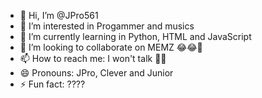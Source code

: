 - 👋 Hi, I’m @JPro561
- 👀 I’m interested in Progammer and musics 
- 🌱 I’m currently learning in Python, HTML and JavaScript
- 💞️ I’m looking to collaborate on MEMZ 😂😂🤣
- 📫 How to reach me: I won't talk 🤣😂
- 😄 Pronouns: JPro, Clever and Junior
- ⚡ Fun fact: ????

<!---
JPro561/JPro561 is a ✨ special ✨ repository because its `README.md` (this file) appears on your GitHub profile.
You can click the Preview link to take a look at your changes.
--->
